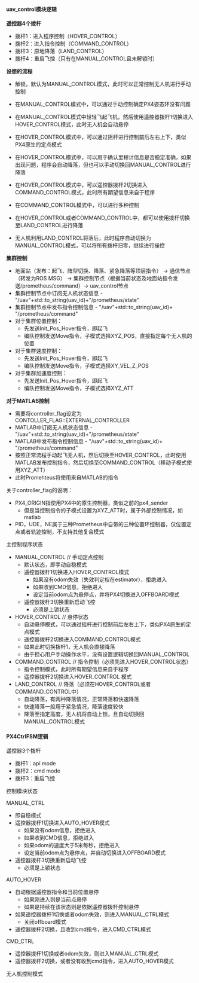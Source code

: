 #### uav_control模块逻辑

**遥控器4个拨杆**

- 拨杆1：进入程序控制（HOVER_CONTROL）
- 拨杆2：进入指令控制（COMMAND_CONTROL）
- 拨杆3：原地降落（LAND_CONTROL）
- 拨杆4：重启飞控（只有在MANUAL_CONTROL且未解锁时）

**设想的流程**

- 解锁，默认为MANUAL_CONTROL模式，此时可以正常控制无人机进行手动控制
- 在MANUAL_CONTROL模式中，可以通过手动控制确定PX4姿态环没有问题
- 在MANUAL_CONTROL模式中轻轻飞起飞机，然后使用遥控器拨杆1切换进入HOVER_CONTROL模式，此时无人机会自动悬停
- 在HOVER_CONTROL模式中，可以通过摇杆进行控制前后左右上下，类似PX4原生的定点模式
- 在HOVER_CONTROL模式中，可以用于确认里程计信息是否稳定准确，如果出现问题，程序会自动降落，但也可以手动切换回MANUAL_CONTROL进行降落
- 在HOVER_CONTROL模式中，可以遥控器拨杆2切换进入COMMAND_CONTROL模式，此时所有期望信息来自于程序
- 在COMMAND_CONTROL模式中，可以进行多种控制

- 在HOVER_CONTROL或者COMMAND_CONTROL中，都可以使用拨杆切换至LAND_CONTROL进行降落

- 无人机利用LAND_CONTROL将落后，此时程序自动切换为MANUAL_CONTROL模式，可以将所有拨杆归零，继续进行操控

**集群控制**

- 地面站（发布：起飞、阵型切换、降落、紧急降落等顶层指令） -> 通信节点（转发为ROS MSG）  -> 集群控制节点（根据当前状态及地面站指令发送/prometheus/command）-> uav_control节点
- 集群控制节点中订阅无人机状态信息 - "/uav"+std::to_string(uav_id)+"/prometheus/state"
- 集群控制节点中发布指令控制信息 - "/uav"+std::to_string(uav_id)+ "/prometheus/command"
- 对于集群位置控制：
  - 先发送Init_Pos_Hover指令，即起飞
  - 编队控制发送Move指令，子模式选择XYZ_POS，直接指定每个无人机的位置
- 对于集群速度控制：
  - 先发送Init_Pos_Hover指令，即起飞
  - 编队控制发送Move指令，子模式选择XY_VEL_Z_POS
- 对于集群加速度控制：
  - 先发送Init_Pos_Hover指令，即起飞
  - 编队控制发送Move指令，子模式选择XYZ_ATT

**对于MATLAB控制**

- 需要将controller_flag设定为CONTOLLER_FLAG::EXTERNAL_CONTROLLER
- MATLAB中订阅无人机状态信息 - "/uav"+std::to_string(uav_id)+"/prometheus/state"
- MATLAB中发布指令控制信息 - "/uav"+std::to_string(uav_id)+ "/prometheus/command"
- 按照正常流程手动起飞无人机，然后切换至HOVER_CONTROL，此时使用MATLAB发布控制指令，然后切换至COMMAND_CONTROL（移动子模式使用XYZ_ATT）
- 此时Promehteus将使用来自MATLAB的指令

关于controller_flag的说明：

- PX4_ORIGIN指使用PX4中的原生控制器，类似之前的px4_sender
  - 但是当控制指令的子模式设置为XYZ_ATT时，属于外部控制情况，如matlab
- PID，UDE，NE属于三种Prometheus中自带的三种位置环控制器，仅位置定点或者轨迹控制，不支持其他复合模式

主控制程序状态

- MANUAL_CONTROL             // 手动定点控制
  - 默认状态，即手动自稳模式
  - 遥控器拨杆1切换进入HOVER_CONTROL模式
    - 如果没有odom失效（失效判定权在estimator），拒绝进入
    - 如果收到CMD信息，拒绝进入
    - 设定当前odom点为悬停点，并将PX4切换进入OFFBOARD模式
  - 遥控器拨杆3切换重新启动飞控
    - 必须是上锁状态
- HOVER_CONTROL                // 悬停状态
  - 自动悬停模式，可以通过摇杆进行控制前后左右上下，类似PX4原生的定点模式
  - 遥控器拨杆2切换进入COMMAND_CONTROL模式
  - 如果此时切换拨杆1，无人机会直接降落
  - 由于担心用户手动操作水平，没有设置逻辑切换回MANUAL_CONTROL
- COMMAND_CONTROL         // 指令控制（必须先进入HOVER_CONTROL状态）
  - 指令控制模式，此时所有期望信息来自于程序
  - 遥控器拨杆2切换进入HOVER_CONTROL 模式
- LAND_CONTROL                   // 降落（必须在HOVER_CONTROL或者COMMAND_CONTROL中）
  - 自动降落，有两种降落情况，正常降落和快速降落
  - 快速降落一般用于紧急情况，降落速度较快
  - 降落至指定高度，无人机将自动上锁，且自动切换回MANUAL_CONTROL模式



#### PX4CtrlFSM逻辑

遥控器3个拨杆

- 拨杆1：api mode
- 拨杆2：cmd mode
- 拨杆3：重启飞控



控制模块状态

MANUAL_CTRL

- 即自稳模式
- 遥控器拨杆1切换进入AUTO_HOVER模式
  - 如果没有odom信息，拒绝进入
  - 如果收到CMD信息，拒绝进入
  - 如果odom的速度大于5米每秒，拒绝进入
  - 设定当前odom点为悬停点，并自动切换进入OFFBOARD模式
- 遥控器拨杆3切换重新启动飞控
  - 必须是上锁状态

AUTO_HOVER

- 自动根据遥控器指令和当前位置悬停
  - 如果刚进入则是当前点悬停
  - 如果是持续在该状态则是依据遥控器拨杆控制悬停
- 如果遥控器拨杆1切换或者odom失效，则进入MANUAL_CTRL模式
  - 关闭offboard模式
- 遥控器拨杆2切换，且收到cmd指令，进入CMD_CTRL模式

CMD_CTRL

- 遥控器拨杆1切换或者odom失效，则进入MANUAL_CTRL模式
- 遥控器拨杆2切换，或者没有收到cmd指令，进入AUTO_HOVER模式

无人机控制模式
